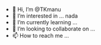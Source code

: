 - 👋 Hi, I’m @TKmanu
- 👀 I’m interested in ... nada
- 🌱 I’m currently learning ...
- 💞️ I’m looking to collaborate on ...
- 📫 How to reach me ...

<!---
TKmanu/TKmanu is a ✨ special ✨ repository because its `README.md` (this file) appears on your GitHub profile.
You can click the Preview link to take a look at your changes.
--->
